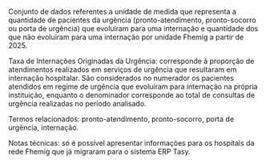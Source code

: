 Conjunto de dados referentes a unidade de medida que representa a quantidade de pacientes da urgência (pronto-atendimento, pronto-socorro ou porta de urgência) que evoluíram para uma internação e quantidade dos que não evoluíram para uma internação por unidade Fhemig a partir de 2025.

Taxa de Internações Originadas da Urgência: corresponde à proporção de atendimentos realizados em serviços de urgência que resultaram em internação hospitalar. São considerados no numerador os pacientes atendidos em regime de urgência que evoluíram para internação na própria instituição, enquanto o denominador corresponde ao total de consultas de urgência realizadas no período analisado.

Termos relacionados: pronto-atendimento, pronto-socorro, porta de urgência, internação.

Notas técnicas: só é possível apresentar informações para os hospitais da rede Fhemig que já migraram para o sistema ERP Tasy.
